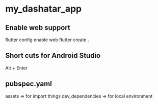 # my_dashatar_app

## Enable web support
flutter config enable web
flutter create .

## Short cuts for Android Studio
Alt + Enter

## pubspec.yaml
assets => for import things
dev_dependencies =>  for local environment